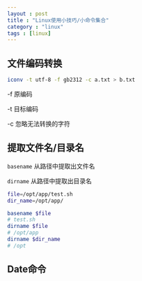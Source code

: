 ```yaml
---
layout : post
title : "Linux使用小技巧/小命令集合"
category : "linux"
tags : [linux]
---
```


## 文件编码转换

```sh
iconv -t utf-8 -f gb2312 -c a.txt > b.txt
```

-f  原编码

-t  目标编码

-c 忽略无法转换的字符

## 提取文件名/目录名

`basename` 从路径中提取出文件名

`dirname` 从路径中提取出目录名

```sh
file=/opt/app/test.sh
dir_name=/opt/app/

basename $file
# test.sh
dirname $file
# /opt/app
dirname $dir_name
# /opt
```

## Date命令
